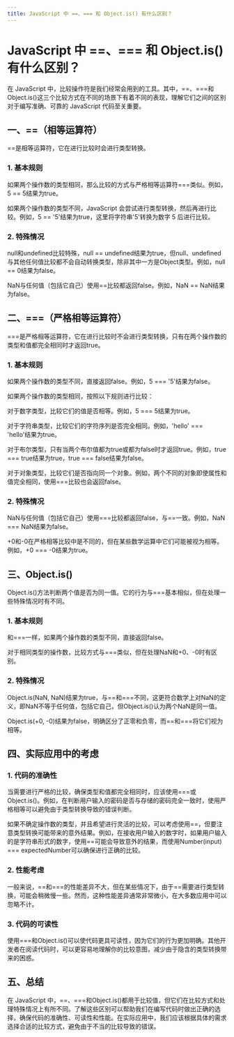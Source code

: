 ```yaml
---
title: JavaScript 中 ==、=== 和 Object.is() 有什么区别？
---
```


# JavaScript 中 ==、=== 和 Object.is() 有什么区别？

在 JavaScript 中，比较操作符是我们经常会用到的工具。其中，==、===和Object.is()这三个比较方式在不同的场景下有着不同的表现，理解它们之间的区别对于编写准确、可靠的 JavaScript 代码至关重要。

## 一、==（相等运算符）

==是相等运算符，它在进行比较时会进行类型转换。

### 1. 基本规则

如果两个操作数的类型相同，那么比较的方式与严格相等运算符===类似。例如，5 == 5结果为true。

如果两个操作数的类型不同，JavaScript 会尝试进行类型转换，然后再进行比较。例如，5 == '5'结果为true，这里将字符串'5'转换为数字 5 后进行比较。

### 2. 特殊情况

null和undefined比较特殊，null == undefined结果为true，但null、undefined与其他任何值比较都不会自动转换类型，除非其中一方是Object类型。例如，null == 0结果为false。

NaN与任何值（包括它自己）使用==比较都返回false。例如，NaN == NaN结果为false。

## 二、===（严格相等运算符）

===是严格相等运算符，它在进行比较时不会进行类型转换，只有在两个操作数的类型和值都完全相同时才返回true。

### 1. 基本规则

如果两个操作数的类型不同，直接返回false。例如，5 === '5'结果为false。

如果两个操作数的类型相同，按照以下规则进行比较：

对于数字类型，比较它们的值是否相等。例如，5 === 5结果为true。

对于字符串类型，比较它们的字符序列是否完全相同。例如，'hello' === 'hello'结果为true。

对于布尔类型，只有当两个布尔值都为true或都为false时才返回true。例如，true === true结果为true，true === false结果为false。

对于对象类型，比较它们是否指向同一个对象。例如，两个不同的对象即使属性和值完全相同，使用===比较也会返回false。

### 2. 特殊情况

NaN与任何值（包括它自己）使用===比较都返回false，与==一致。例如，NaN === NaN结果为false。

+0和-0在严格相等比较中是不同的，但在某些数学运算中它们可能被视为相等。例如，+0 === -0结果为true。

## 三、Object.is()

Object.is()方法判断两个值是否为同一值。它的行为与===基本相似，但在处理一些特殊情况时有不同。

### 1. 基本规则

和===一样，如果两个操作数的类型不同，直接返回false。

对于相同类型的操作数，比较方式与===类似，但在处理NaN和+0、-0时有区别。

### 2. 特殊情况

Object.is(NaN, NaN)结果为true，与==和===不同，这更符合数学上对NaN的定义，即NaN不等于任何值，包括它自己，但Object.is()认为两个NaN是同一值。

Object.is(+0, -0)结果为false，明确区分了正零和负零，而==和===将它们视为相等。

## 四、实际应用中的考虑

### 1. 代码的准确性

当需要进行严格的比较，确保类型和值都完全相同时，应该使用===或Object.is()。例如，在判断用户输入的密码是否与存储的密码完全一致时，使用严格相等可以避免由于类型转换导致的错误判断。

如果不确定操作数的类型，并且希望进行灵活的比较，可以考虑使用==，但要注意类型转换可能带来的意外结果。例如，在接收用户输入的数字时，如果用户输入的是字符串形式的数字，使用==可能会导致意外的结果，而使用Number(input) === expectedNumber可以确保进行正确的比较。

### 2. 性能考虑

一般来说，==和===的性能差异不大，但在某些情况下，由于==需要进行类型转换，可能会稍微慢一些。然而，这种性能差异通常非常微小，在大多数应用中可以忽略不计。

### 3. 代码的可读性

使用===和Object.is()可以使代码更具可读性，因为它们的行为更加明确。其他开发者在阅读代码时，可以更容易地理解你的比较意图，减少由于隐含的类型转换带来的困惑。

## 五、总结

在 JavaScript 中，==、===和Object.is()都用于比较值，但它们在比较方式和处理特殊情况上有所不同。了解这些区别可以帮助我们在编写代码时做出正确的选择，确保代码的准确性、可读性和性能。在实际应用中，我们应该根据具体的需求选择合适的比较方式，避免由于不当的比较导致的错误。
